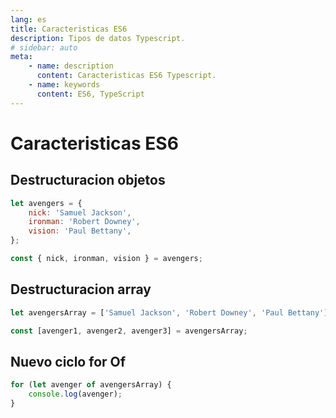 ```yaml
---
lang: es
title: Caracteristicas ES6
description: Tipos de datos Typescript.
# sidebar: auto
meta:
    - name: description
      content: Caracteristicas ES6 Typescript.
    - name: keywords
      content: ES6, TypeScript
---
```


# Caracteristicas ES6

## Destructuracion objetos

```js
let avengers = {
	nick: 'Samuel Jackson',
	ironman: 'Robert Downey',
	vision: 'Paul Bettany',
};

const { nick, ironman, vision } = avengers;
```

## Destructuracion array

```js
let avengersArray = ['Samuel Jackson', 'Robert Downey', 'Paul Bettany'];

const [avenger1, avenger2, avenger3] = avengersArray;
```

## Nuevo ciclo for Of

```js
for (let avenger of avengersArray) {
	console.log(avenger);
}
```
